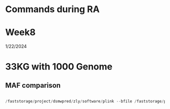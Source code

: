 # Commands during RA
# Week8

1/22/2024


# 33KG with 1000 Genome
## MAF comparison
```python

/faststorage/project/dsmwpred/zly/software/plink --bfile /faststorage/project/dsmwpred/zly/RA/data/33KG/33kg_geno_fin_1 --freq --out 33kg_geno_fin_1_maf
```